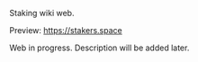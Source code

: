 Staking wiki web.

Preview: https://stakers.space

Web in progress. Description will be added later.